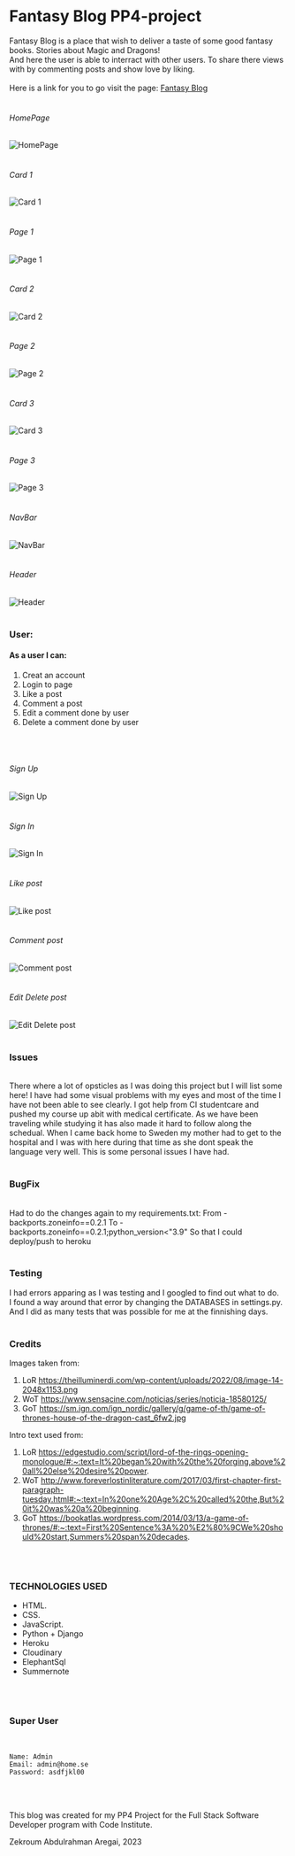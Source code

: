 # Fantasy Blog PP4-project

Fantasy Blog is a place that wish to deliver a taste of some good fantasy books. Stories about Magic and Dragons!
<br>
And here the user is able to interract with other users. To share there views with by commenting posts and show love by liking.
<br>
<br>
Here is a link for you to go visit the page: [Fantasy Blog](https://fantasyblog-cae828f12eb7.herokuapp.com/)
<br>
<br>
###### HomePage
![HomePage](https://res.cloudinary.com/miswaq/image/upload/v1694216457/homepage_ydbsw5.jpg)
<br>
<br>
###### Card 1
![Card 1](https://res.cloudinary.com/miswaq/image/upload/v1694217429/Card_1_sgihhn.png)
<br>
<br>
###### Page 1
![Page 1](https://res.cloudinary.com/miswaq/image/upload/v1694217430/Page_1_lrfkr8.png)
<br>
<br>
###### Card 2
![Card 2](https://res.cloudinary.com/miswaq/image/upload/v1694217429/Card_2_jelc3i.png)
<br>
<br>
###### Page 2
![Page 2](https://res.cloudinary.com/miswaq/image/upload/v1694217431/Page_2_rwcfay.png)
<br>
<br>
###### Card 3
![Card 3](https://res.cloudinary.com/miswaq/image/upload/v1694217429/Card_3_irwkyf.png)
<br>
<br>
###### Page 3
![Page 3](https://res.cloudinary.com/miswaq/image/upload/v1694217430/Page_3_bwippt.png)
<br>
<br>
###### NavBar
![NavBar](https://res.cloudinary.com/miswaq/image/upload/v1694217428/Navbar_fw7yrp.png)
<br>
<br>
###### Header
![Header](https://res.cloudinary.com/miswaq/image/upload/v1694217429/Header_i2qsae.png)
<br>
<br>
### User:
#### As a user I can:
1. Creat an account
2. Login to page
3. Like a post
4. Comment a post
5. Edit a comment done by user
6. Delete a comment done by user
<br>
<br>

###### Sign Up
![Sign Up](https://res.cloudinary.com/miswaq/image/upload/v1694218516/Sign_Up_v9pit4.png)
<br>
<br>

###### Sign In
![Sign In](https://res.cloudinary.com/miswaq/image/upload/v1694218517/Sign_In_r2l2dw.png)
<br>
<br>

###### Like post
![Like post](https://res.cloudinary.com/miswaq/image/upload/v1694218515/Like_asqqi4.png)
<br>
<br>

###### Comment post
![Comment post](https://res.cloudinary.com/miswaq/image/upload/v1694218513/Comment_bsr2ur.png)
<br>
<br>

###### Edit Delete post
![Edit Delete post](https://res.cloudinary.com/miswaq/image/upload/v1694218511/Edit_Delete_opfnhh.png)
<br>
<br>

### Issues
<br>
There where a lot of opsticles as I was doing this project but I will list some here!
I have had some visual problems with my eyes and most of the time I have not been able to see clearly.
I got help from CI studentcare and pushed my course up abit with medical certificate.
As we have been traveling while studying it has also made it hard to follow along the schedual.
When I came back home to Sweden my mother had to get to the hospital and I was with here during that time as she dont speak the language very well.
This is some personal issues I have had.
<br>
<br>

### BugFix
<br>
Had to do the changes again to my requirements.txt:
From - backports.zoneinfo==0.2.1
To - backports.zoneinfo==0.2.1;python_version<"3.9"
So that I could deploy/push to heroku
<br>
<br>

### Testing
I had errors apparing as I was testing and I googled to find out what to do. <br>
I found a way around that error by changing the DATABASES in settings.py. <br>
And I did as many tests that was possible for me at the finnishing days.
<br>
<br>

### Credits
Images taken from:
1. LoR https://theilluminerdi.com/wp-content/uploads/2022/08/image-14-2048x1153.png
2. WoT https://www.sensacine.com/noticias/series/noticia-18580125/
3. GoT https://sm.ign.com/ign_nordic/gallery/g/game-of-th/game-of-thrones-house-of-the-dragon-cast_6fw2.jpg


Intro text used from:
1. LoR https://edgestudio.com/script/lord-of-the-rings-opening-monologue/#:~:text=It%20began%20with%20the%20forging,above%20all%20else%20desire%20power.
2. WoT http://www.foreverlostinliterature.com/2017/03/first-chapter-first-paragraph-tuesday.html#:~:text=In%20one%20Age%2C%20called%20the,But%20it%20was%20a%20beginning.
3. GoT https://bookatlas.wordpress.com/2014/03/13/a-game-of-thrones/#:~:text=First%20Sentence%3A%20%E2%80%9CWe%20should%20start,Summers%20span%20decades.
<br>
<br>

### TECHNOLOGIES USED

* HTML.
* CSS.
* JavaScript.
* Python + Django
* Heroku
* Cloudinary
* ElephantSql
* Summernote
<br>
<br>

### Super User
<br>

	Name: Admin
	Email: admin@home.se
	Password: asdfjkl00
<br>
<br>

This blog was created for my PP4 Project for the Full Stack Software Developer program with Code Institute.
<br>

Zekroum Abdulrahman Aregai, 2023


